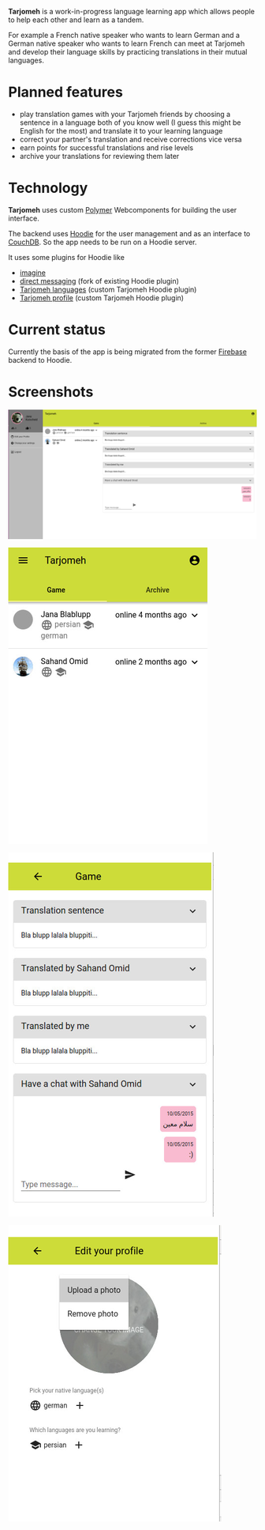 **Tarjomeh** is a work-in-progress language learning app which allows people to help each other and learn as a tandem.

For example a French native speaker who wants to learn German and a German native speaker who wants to learn French can meet at Tarjomeh and develop their language skills by practicing translations in their mutual languages.

# Planned features

* play translation games with your Tarjomeh friends by choosing a sentence in a language both of you know well (I guess this might be English for the most) and translate it to your learning language
* correct your partner's translation and receive corrections vice versa
* earn points for successful translations and rise levels
* archive your translations for reviewing them later

# Technology

**Tarjomeh** uses custom [Polymer](https://www.polymer-project.org/1.0/) Webcomponents for building the user interface.

The backend uses [Hoodie](http://hood.ie/) for the user management and as an interface to [CouchDB](http://couchdb.apache.org/). So the app needs to be run on a Hoodie server.

It uses some plugins for Hoodie like
* [imagine](https://github.com/nintra/hoodie-plugin-imagine)
* [direct messaging](https://github.com/JanaFlauschata/hoodie-plugin-direct-messages) (fork of existing Hoodie plugin)
* [Tarjomeh languages](https://github.com/JanaFlauschata/hoodie-plugin-tarjomeh-languages) (custom Tarjomeh Hoodie plugin)
* [Tarjomeh profile](https://github.com/JanaFlauschata/hoodie-plugin-tarjomeh-profile) (custom Tarjomeh Hoodie plugin)

# Current status

Currently the basis of the app is being migrated from the former [Firebase](https://www.firebase.com/) backend to Hoodie.

# Screenshots

![Overview](/resources/tarjomeh-large.jpg)

![Friendlist](/resources/friends-mobile.jpg)

![Chat and translation view](/resources/chat-mobile.jpg)

![User profile](/resources/profile-mobile.jpg)
